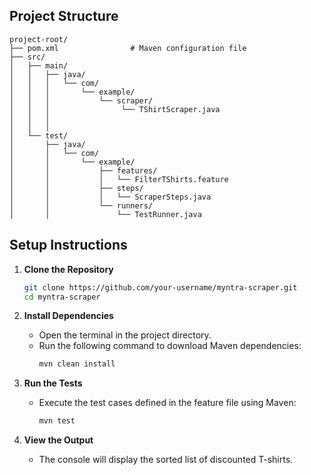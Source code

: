 ## Project Structure

```
project-root/
├── pom.xml                # Maven configuration file
├── src/
│   ├── main/
│   │   ├── java/
│   │   │   └── com/
│   │   │       └── example/
│   │   │           └── scraper/
│   │   │                └── TShirtScraper.java                           
│   │   │           
│   │   │            
│   └── test/
│       ├── java/
│       │   └── com/
│       │       └── example/
│       │           ├── features/
│       │           │   └── FilterTShirts.feature
│       │           ├── steps/
│       │           │   └── ScraperSteps.java
│       │           └── runners/
│       │               └── TestRunner.java
```


## Setup Instructions

1. **Clone the Repository**
   ```bash
   git clone https://github.com/your-username/myntra-scraper.git
   cd myntra-scraper
   ```

2. **Install Dependencies**
   - Open the terminal in the project directory.
   - Run the following command to download Maven dependencies:
     ```bash
     mvn clean install
     ```

3. **Run the Tests**
   - Execute the test cases defined in the feature file using Maven:
     ```bash
     mvn test
     ```

4. **View the Output**
   - The console will display the sorted list of discounted T-shirts.
